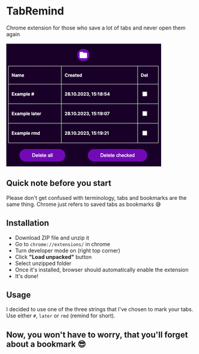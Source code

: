 # TabRemind
Chrome extension for those who save a lot of tabs and never open them again
<br><br>
![Popup-screenshot](images/screenshot1.png)
## Quick note before you start
Please don't get confused with terminology, tabs and bookmarks are the same thing. Chrome just refers to saved tabs as bookmarks 😅
## Installation
- Download ZIP file and unzip it
- Go to `chrome://extensions/` in chrome
- Turn developer mode on (right top corner)
- Click <b>"Load unpacked"</b> button
- Select unzipped folder
- Once it's installed, browser should automatically enable the extension
- It's done!
## Usage
I decided to use one of the three strings that I've chosen to mark your tabs. Use either `#`, `later` or `rmd` (remind for short).
## Now, you won't have to worry, that you'll forget about a bookmark 😎
